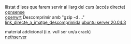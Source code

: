 llistat d'isos que farem servir al llarg del curs (accés directe)  
[opnsense](https://www.mirrorservice.org/sites/opnsense.org/releases/mirror/OPNsense-21.7.1-OpenSSL-dvd-amd64.iso.bz2)  
[openwrt](https://downloads.openwrt.org/releases/21.02.0/targets/x86/64/openwrt-21.02.0-x86-64-generic-ext4-combined.img.gz)  Descomprimir amb "gzip -d ..."
[link_directe_a_imatge_descomprimida](http://insjoandaustria.xtec.cat/coord/openwrt-21.02.0-x86-64-generic-ext4-combined.img)
[ubuntu server 20.04.3](https://releases.ubuntu.com/20.04.3/ubuntu-20.04.3-live-server-amd64.iso)  

material addicional (i.e. vull ser un/a crack)  
[nethserver](https://jztkft.dl.sourceforge.net/project/nethserver/nethserver-7.9.2009-x86_64.iso)  
